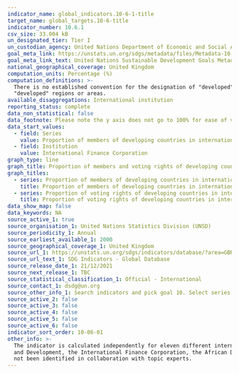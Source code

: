 ```yaml
---
indicator_name: global_indicators.10-6-1-title
target_name: global_targets.10-6-title
indicator_number: 10.6.1
csv_size: 33.004 kB
un_designated_tier: Tier I
un_custodian_agency: United Nations Department of Economic and Social Affairs (DESA) / Financing for Development Office (FFDO)
goal_meta_link: https://unstats.un.org/sdgs/metadata/files/Metadata-10-06-01.pdf
goal_meta_link_text: United Nations Sustainable Development Goals Metadata (PDF 201 KB)
national_geographical_coverage: United Kingdom
computation_units: Percentage (%)
computation_definitions: >-
  There is no established convention for the designation of "developed" and "developing" countries or areas in the United Nations system. In common practice, Japan in Asia, Canada and the United States in Northern America, Australia and New Zealand in Oceania, and Europe are considered
  "developed" regions or areas.
available_disaggregations: International institution
reporting_status: complete
data_non_statistical: false
data_footnote: Please note the y axis does not go to 100% for ease of visualisation.
data_start_values:
  - field: Series
    value: Proportion of members of developing countries in international organisations, by organisation
  - field: Institution
    value: International Finance Corporation
graph_type: line
graph_title: Proportion of members and voting rights of developing countries in international organisations
graph_titles:
  - series: Proportion of members of developing countries in international organizations, by organization
    title: Proportion of members of developing countries in international organizations, by organization (%)
  - series: Proportion of voting rights of developing countries in international organizations, by organization
    title: Proportion of voting rights of developing countries in international organizations, by organization (%)
data_show_map: false
data_keywords: NA
source_active_1: true
source_organisation_1: United Nations Statistics Division (UNSD)
source_periodicity_1: Annual
source_earliest_available_1: 2000
source_geographical_coverage_1: United Kingdom
source_url_1: https://unstats.un.org/sdgs/indicators/database/?area=GBR
source_url_text_1: SDG Indicators - Global Database
source_release_date_1: 21/12/2021
source_next_release_1: TBC
source_statistical_classification_1: Official - International
source_contact_1: dsdg@un.org
source_other_info_1: Search indicators and pick goal 10. Select series 10.6.1 and filter the "Country or area" tab so it olny selects Country -> United Kingdom of Great Britain and Northern Ireland.
source_active_2: false
source_active_3: false
source_active_4: false
source_active_5: false
source_active_6: false
indicator_sort_order: 10-06-01
other_info: >-
  The indicator is calculated independently for eleven different international institutions - The United Nations General Assembly, the United Nations Security Council, the United Nations Economic and Social Council, the International Monetary Fund, the International Bank for Reconstruction
  and Development, the International Finance Corporation, the African Development Bank, the Asian Development Bank, the Inter-American Development Bank, the World Trade Organisation, and the Financial Stability Board. Data follows the UN specification for this indicator. This indicator has
  not been identified in collaboration with topic experts.
---
```

